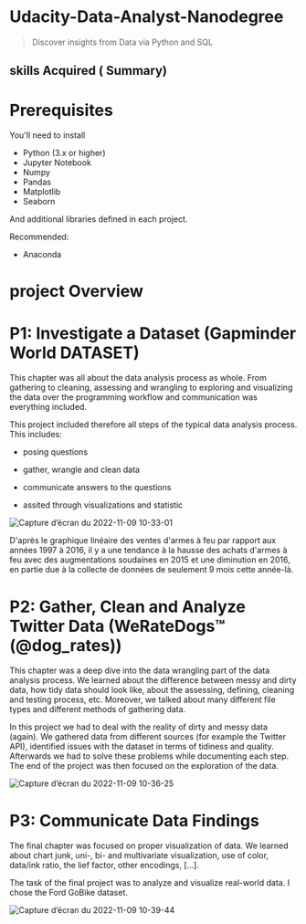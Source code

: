 # Udacity-Data-Analyst-Nanodegree
> Discover insights from Data via Python and SQL

## skills  Acquired ( Summary)

# Prerequisites
You'll need to install

- Python (3.x or higher)
- Jupyter Notebook
- Numpy
- Pandas
- Matplotlib
- Seaborn

And additional libraries defined in each project.

Recommended:
- Anaconda

# project Overview

# P1: Investigate a Dataset (Gapminder World DATASET)

This chapter was all about the data analysis process as whole. From gathering to cleaning, assessing and wrangling to exploring and visualizing the data over the programming workflow and communication was everything included.

This project included therefore all steps of the typical data analysis process. This includes:

- posing questions

- gather, wrangle and clean data

- communicate answers to the questions

- assited through visualizations and statistic

![Capture d’écran du 2022-11-09 10-33-01](https://user-images.githubusercontent.com/117754022/200794029-32007af1-b4ff-405e-a204-0e9fcfe980b3.png)

D'après le graphique linéaire des ventes d'armes à feu par rapport aux années 1997 à 2016, il y a une tendance à la hausse des achats d'armes à feu avec des augmentations soudaines en 2015 et une diminution en 2016, en partie due à la collecte de données de seulement 9 mois cette année-là.






# P2: Gather, Clean and Analyze Twitter Data (WeRateDogs™ (@dog_rates))

This chapter was a deep dive into the data wrangling part of the data analysis process. We learned about the difference between messy and dirty data, how tidy data should look like, about the assessing, defining, cleaning and testing process, etc. Moreover, we talked about many different file types and different methods of gathering data.

In this project we had to deal with the reality of dirty and messy data (again). We gathered data from different sources (for example the Twitter API), identified issues with the dataset in terms of tidiness and quality. Afterwards we had to solve these problems while documenting each step. The end of the project was then focused on the exploration of the data.


![Capture d’écran du 2022-11-09 10-36-25](https://user-images.githubusercontent.com/117754022/200794956-d253d93e-ee01-404f-99db-59de143609ba.png)



# P3: Communicate Data Findings

The final chapter was focused on proper visualization of data. We learned about chart junk, uni-, bi- and multivariate visualization, use of color, data/ink ratio, the lief factor, other encodings, [...].

The task of the final project was to analyze and visualize real-world data. I chose the Ford GoBike dataset.

![Capture d’écran du 2022-11-09 10-39-44](https://user-images.githubusercontent.com/117754022/200795301-7cbe766f-1980-450f-8098-cf9513bd75a4.png)

